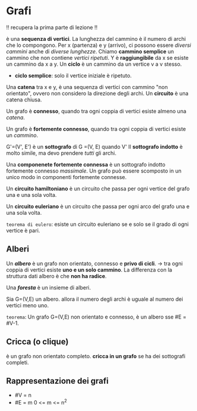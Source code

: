 # Grafi
!! recupera la prima parte di lezione !!

è una **sequenza di vertici**. La lunghezza del cammino è il numero di 
archi che lo compongono. Per x (partenza) e y (arrivo), ci possono essere
*diversi cammini* anche di *diverse lunghezze*.
Chiamo **cammino semplice** un cammino che non contiene *vertici ripetuti*.
Y è **raggiungibile** da x se esiste un cammino da x a y.
Un **ciclo** è un cammino da un vertice v a v stesso.
- **ciclo semplice**: solo il vertice iniziale è ripetuto.

Una **catena** tra x e y, è una sequenza di vertici con cammino "non 
orientato", ovvero non considero la direzione degli archi.
Un **circuito** è una catena chiusa.

Un grafo è **connesso**, quando tra ogni coppia di vertici esiste almeno 
una *catena*.

Un grafo è **fortemente connesso**, quando tra ogni coppia di vertici 
esiste un *cammino*. 

G'=(V', E') è un **sottografo** di G =(V, E) quando V'
Il **sottografo indotto** è molto simile, ma devo prendere *tutti* gli
archi.

Una **componenete fortemente connessa** è un sottografo indotto fortemente
connesso *massimale*.
Un grafo può essere scomposto in un unico modo in componenti fortemente
connesse.

Un **circuito hamiltoniano** è un circuito che passa per ogni vertice del 
grafo una e una sola volta. 

Un **circuito euleriano** è un circuito che passa per ogni arco del grafo
una e una sola volta.

`teorema di eulero`: esiste un circuito euleriano se e solo se il grado di 
ogni vertice è pari.


## Alberi
Un ***albero*** è un grafo non orientato, connesso e **privo di cicli**. 
-> tra ogni coppia di vertici esiste **uno e un solo cammino**.
La differenza con la struttura dati albero è che **non ha radice**.

Una ***foresta*** è un insieme di alberi.

Sia G=(V,E) un albero. allora il numero degli archi è uguale al numero dei
vertici meno uno.

`teorema`: Un grafo G=(V,E) non orientato e connesso, è un albero 
sse #E = #V-1.


## Cricca (o clique)
è un grafo non orientato completo.
**cricca in un grafo** se ha dei sottografi completi.


## Rappresentazione dei grafi
- #V = n
- #E = m 
0 <= m <= n<sup>2</sup>

